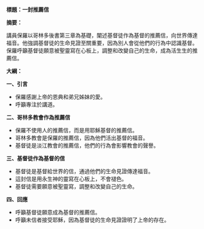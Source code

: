 **標題：一封推薦信**

**摘要：**

講員保羅以哥林多後書第三章為基礎，闡述基督徒作為基督的推薦信，向世界傳達福音。他強調基督徒的生命見證至關重要，因為別人會從他們的行為中認識基督。保羅呼籲基督徒願意被聖靈寫在心板上，調整和改變自己的生命，成為活生生的推薦信。

**大綱：**

**一、引言**
* 保羅感謝上帝的恩典和弟兄姊妹的愛。
* 呼籲專注於講道。

**二、哥林多教會作為推薦信**
* 保羅不使用人的推薦信，而是用耶穌基督的推薦信。
* 哥林多教會是保羅的推薦信，因為他們活出基督的福音。
* 基督徒是淡江教會的推薦信，他們的行為會影響教會的聲譽。

**三、基督徒作為基督的信**
* 基督徒是基督給世界的信，通過他們的生命見證傳達福音。
* 這封信是用永生神的靈寫在心板上，不會褪色。
* 基督徒需要願意被聖靈寫，調整和改變自己的生命。

**四、回應**
* 呼籲基督徒願意成為基督的推薦信。
* 呼籲未信者接受耶穌，因為基督徒的生命見證證明了上帝的存在。